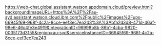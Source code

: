https://web-chat.global.assistant.watson.appdomain.cloud/preview.html?backgroundImageURL=https%3A%2F%2Fau-syd.assistant.watson.cloud.ibm.com%2Fpublic%2Fimages%2Fupx-66945f69-968f-4c2a-8cce-eef3ec7ea243%3A%3Abfa2d3d8-471d-46af-98e6-46c4fe3e49f9&integrationID=96998b8b-86b1-4cba-9820-0035173d3155&region=au-syd&serviceInstanceID=66945f69-968f-4c2a-8cce-eef3ec7ea243
